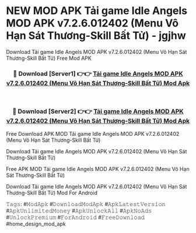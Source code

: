 # NEW MOD APK Tải game Idle Angels MOD APK v7.2.6.012402 (Menu Vô Hạn Sát Thương-Skill Bất Tử) - jgjhw
Download Tải game Idle Angels MOD APK v7.2.6.012402 (Menu Vô Hạn Sát Thương-Skill Bất Tử) Free Mod APK

<div align="center">
<h3>🔴 Download [Server1] 👉👉 <a href="https://apk-comot.site?title=Tải_game_Idle_Angels_MOD_APK_v7.2.6.012402_(Menu_Vô_Hạn_Sát_Thương-Skill_Bất_Tử)">Tải game Idle Angels MOD APK v7.2.6.012402 (Menu Vô Hạn Sát Thương-Skill Bất Tử) Mod Apk</a></h3><br>

<h3>🔴 Download [Server2] 👉👉 <a href="https://apk-comot.site?title=Tải_game_Idle_Angels_MOD_APK_v7.2.6.012402_(Menu_Vô_Hạn_Sát_Thương-Skill_Bất_Tử)">Tải game Idle Angels MOD APK v7.2.6.012402 (Menu Vô Hạn Sát Thương-Skill Bất Tử) Mod Apk</a></h3>
</div>


Free Download APK MOD Tải game Idle Angels MOD APK v7.2.6.012402 (Menu Vô Hạn Sát Thương-Skill Bất Tử)

Download Tải game Idle Angels MOD APK v7.2.6.012402 (Menu Vô Hạn Sát Thương-Skill Bất Tử) 

Free APK MOD Tải game Idle Angels MOD APK v7.2.6.012402 (Menu Vô Hạn Sát Thương-Skill Bất Tử) 

Download Tải game Idle Angels MOD APK v7.2.6.012402 (Menu Vô Hạn Sát Thương-Skill Bất Tử) Mod For Android

𝚃𝚊𝚐𝚜: #𝙼𝚘𝚍𝙰𝚙𝚔 #𝙳𝚘𝚠𝚗𝚕𝚘𝚊𝚍𝙼𝚘𝚍𝙰𝚙𝚔 #𝙰𝚙𝚔𝙻𝚊𝚝𝚎𝚜𝚝𝚅𝚎𝚛𝚜𝚒𝚘𝚗 #𝙰𝚙𝚔𝚄𝚗𝚕𝚒𝚖𝚒𝚝𝚎𝚍𝙼𝚘𝚗𝚎𝚢 #𝙰𝚙𝚔𝚄𝚗𝚕𝚘𝚌𝚔𝙰𝚕𝚕 #𝙰𝚙𝚔𝙽𝚘𝙰𝚍𝚜 #𝚄𝚗𝚕𝚘𝚌𝚔𝙿𝚛𝚎𝚖𝚒𝚞𝚖 #𝙵𝚘𝚛𝙰𝚗𝚍𝚛𝚘𝚒𝚍 #𝙵𝚛𝚎𝚎𝙳𝚘𝚠𝚗𝚕𝚘𝚊𝚍 #home_design_mod_apk